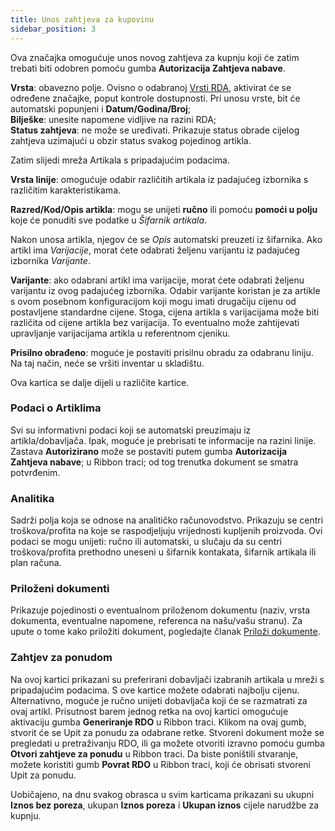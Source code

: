 ```yaml
---
title: Unos zahtjeva za kupovinu
sidebar_position: 3
---
```


Ova značajka omogućuje unos novog zahtjeva za kupnju koji će zatim trebati biti odobren pomoću gumba **Autorizacija Zahtjeva nabave**.

**Vrsta**: obavezno polje. Ovisno o odabranoj [Vrsti RDA](/docs/configurations/tables/purchase/purchase-request-type), aktivirat će se određene značajke, poput kontrole dostupnosti. Pri unosu vrste, bit će automatski popunjeni i **Datum/Godina/Broj**;           
**Bilješke**: unesite napomene vidljive na razini RDA;             
**Status zahtjeva**: ne može se uređivati. Prikazuje status obrade cijelog zahtjeva uzimajući u obzir status svakog pojedinog artikla.

Zatim slijedi mreža Artikala s pripadajućim podacima.

**Vrsta linije**: omogućuje odabir različitih artikala iz padajućeg izbornika s različitim karakteristikama.

**Razred/Kod/Opis artikla**: mogu se unijeti **ručno** ili pomoću **pomoći u polju** koje će ponuditi sve podatke u *Šifarnik artikala*.

Nakon unosa artikla, njegov će se *Opis* automatski preuzeti iz šifarnika. Ako artikl ima *Varijacije*, morat ćete odabrati željenu varijantu iz padajućeg izbornika *Varijante*.

**Varijante**: ako odabrani artikl ima varijacije, morat ćete odabrati željenu varijantu iz ovog padajućeg izbornika. Odabir varijante koristan je za artikle s ovom posebnom konfiguracijom koji mogu imati drugačiju cijenu od postavljene standardne cijene. Stoga, cijena artikla s varijacijama može biti različita od cijene artikla bez varijacija. To eventualno može zahtijevati upravljanje varijacijama artikla u referentnom cjeniku.

**Prisilno obrađeno**: moguće je postaviti prisilnu obradu za odabranu liniju. Na taj način, neće se vršiti inventar u skladištu.

Ova kartica se dalje dijeli u različite kartice.

### Podaci o Artiklima

Svi su informativni podaci koji se automatski preuzimaju iz artikla/dobavljača. Ipak, moguće je prebrisati te informacije na razini linije. 
Zastava **Autorizirano** može se postaviti putem gumba  **Autorizacija Zahtjeva nabave**; u Ribbon traci; od tog trenutka dokument se smatra potvrđenim.

### Analitika

Sadrži polja koja se odnose na analitičko računovodstvo. Prikazuju se centri troškova/profita na koje se raspodjeljuju vrijednosti kupljenih proizvoda. Ovi podaci se mogu unijeti: ručno ili automatski, u slučaju da su centri troškova/profita prethodno uneseni u šifarnik kontakata, šifarnik artikala ili plan računa.

### Priloženi dokumenti

Prikazuje pojedinosti o eventualnom priloženom dokumentu (naziv, vrsta dokumenta, eventualne napomene, referenca na našu/vašu stranu). Za upute o tome kako priložiti dokument, pogledajte članak  [Priloži dokumente](/docs/guide/operations-with-data/attach-documents).

### Zahtjev za ponudom

Na ovoj kartici prikazani su preferirani dobavljači izabranih artikala u mreži s pripadajućim podacima. S ove kartice možete odabrati najbolju cijenu. Alternativno, moguće je ručno unijeti dobavljača koji će se razmatrati za ovaj artikl. Prisutnost barem jednog retka na ovoj kartici omogućuje aktivaciju gumba **Generiranje RDO** u Ribbon traci. Klikom na ovaj gumb, stvorit će se Upit za ponudu za odabrane retke. Stvoreni dokument može se pregledati u pretraživanju RDO, ili ga možete otvoriti izravno pomoću gumba **Otvori zahtjeve za ponudu** u Ribbon traci.
Da biste poništili stvaranje, možete koristiti gumb **Povrat RDO** u Ribbon traci, koji će obrisati stvoreni Upit za ponudu.


Uobičajeno, na dnu svakog obrasca u svim karticama prikazani su ukupni **Iznos bez poreza**, ukupan **Iznos poreza** i **Ukupan iznos** cijele narudžbe za kupnju.

